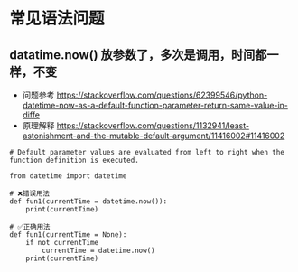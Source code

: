 # 常见语法问题

## datatime.now() 放参数了，多次是调用，时间都一样，不变
- 问题参考 https://stackoverflow.com/questions/62399546/python-datetime-now-as-a-default-function-parameter-return-same-value-in-diffe
- 原理解释 https://stackoverflow.com/questions/1132941/least-astonishment-and-the-mutable-default-argument/11416002#11416002
```
# Default parameter values are evaluated from left to right when the function definition is executed. 

from datetime import datetime

# ❌错误用法
def fun1(currentTime = datetime.now()):
    print(currentTime)

# ✅正确用法
def fun1(currentTime = None):
    if not currentTime
        currentTime = datetime.now()
    print(currentTime)
```
